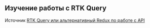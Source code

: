 ## Изучение работы с RTK Query

Источник [RTK Query или альтернативный Redux по работе с API][1]

[1]: https://youtu.be/uSwe-5dPrV8?list=PLiZoB8JBsdzkClMnvcedplvSF_JPhvopM 'RTK Query или альтернативный Redux по работе с API'
